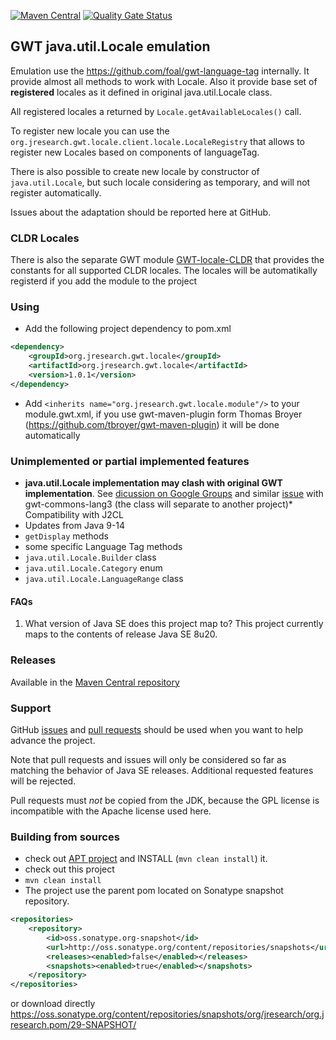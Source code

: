 [![Maven Central](https://img.shields.io/maven-central/v/org.jresearch.gwt.locale/org.jresearch.gwt.locale)](https://mvnrepository.com/artifact/org.jresearch.gwt.locale/org.jresearch.gwt.locale)
[![Quality Gate Status](https://sonarcloud.io/api/project_badges/measure?project=foal_gwt-locale&metric=alert_status)](https://sonarcloud.io/summary/new_code?id=foal_gwt-locale)

## GWT java.util.Locale emulation

Emulation use the https://github.com/foal/gwt-language-tag internally. It provide almost all methods to work with Locale. Also it provide base set of **registered** locales as it defined in original java.util.Locale class.

All registered locales a returned by `Locale.getAvailableLocales()` call. 

To register new locale you can use the `org.jresearch.gwt.locale.client.locale.LocaleRegistry` that allows to register new Locales based on components of languageTag.

There is also possible to create new locale by constructor of `java.util.Locale`, but such locale considering as temporary, and will not register automatically.  

Issues about the adaptation should be reported here at GitHub.

### CLDR Locales
There is also the separate GWT module [GWT-locale-CLDR](https://github.com/foal/gwt-locale-cldr) that provides the constants for all supported CLDR locales. The locales will be automatikally registerd if you add the module to the project

### Using

* Add the following project dependency to pom.xml
```xml
<dependency>
	<groupId>org.jresearch.gwt.locale</groupId>
	<artifactId>org.jresearch.gwt.locale</artifactId>
	<version>1.0.1</version>
</dependency>
```
* Add `<inherits name="org.jresearch.gwt.locale.module"/>` to your module.gwt.xml, if you use gwt-maven-plugin form Thomas Broyer (https://github.com/tbroyer/gwt-maven-plugin) it will be done automatically

### Unimplemented or partial implemented features
* **java.util.Locale implementation may clash with original GWT implementation**. See [dicussion on Google Groups](https://groups.google.com/forum/#!msg/Google-Web-Toolkit/D0I1-Oao_V8/k5FEBrxNBQAJ) and similar [issue](https://github.com/gwtproject/gwt/issues/9682) with gwt-commons-lang3 (the class will separate to another project)* Compatibility with J2CL
* Updates from Java 9-14
* `getDisplay` methods
* some specific Language Tag methods
* `java.util.Locale.Builder` class
* `java.util.Locale.Category` enum
* `java.util.Locale.LanguageRange` class

#### FAQs

1. What version of Java SE does this project map to?
This project currently maps to the contents of release Java SE 8u20.

### Releases
Available in the [Maven Central repository](https://search.maven.org/search?q=g:org.jresearch.gwt.locale)

### Support
GitHub [issues](https://github.com/foal/gwt-locale/issues) and [pull requests](https://github.com/foal/gwt-locale/pulls) should be used when you want to help advance the project.

Note that pull requests and issues will only be considered so far as matching the behavior of Java SE releases.
Additional requested features will be rejected.

Pull requests must _not_ be copied from the JDK, because the GPL license is incompatible with the Apache license used here.


### Building from sources
* check out [APT project](https://github.com/foal/gwt-time-apt) and INSTALL (`mvn clean install`) it.
* check out this project
* `mvn clean install`
* The project use the parent pom located on Sonatype snapshot repository.
```xml
<repositories>
    <repository>
        <id>oss.sonatype.org-snapshot</id>
        <url>http://oss.sonatype.org/content/repositories/snapshots</url>
        <releases><enabled>false</enabled></releases>
        <snapshots><enabled>true</enabled></snapshots>
    </repository>
</repositories>
```
or download directly https://oss.sonatype.org/content/repositories/snapshots/org/jresearch/org.jresearch.pom/29-SNAPSHOT/

